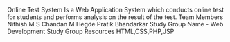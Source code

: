 Online Test System
Is a Web Application System which conducts online test for students and performs analysis on the result of the test. 
                Team Members
Nithish M S
Chandan M Hegde
Pratik Bhandarkar
               Study Group Name - Web Development Study Group
               Resources
HTML,CSS,PHP,JSP
